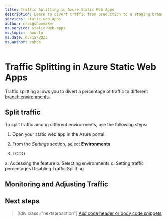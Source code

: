 ```yaml
---
title: Traffic Splitting in Azure Static Web Apps
description: Learn to divert traffic from production to a staging branch.
services: static-web-apps
author: craigshoemaker
ms.service: static-web-apps
ms.topic:  how-to
ms.date: 05/15/2023
ms.author: cshoe
---
```


# Traffic Splitting in Azure Static Web Apps

Traffic splitting allows you to divert a percentage of traffic to different [branch environments](./branch-environments.md).

## Split traffic

To split traffic among different environments, use the following steps:

1. Open your static web app in the Azure portal.

1. From the *Settings* section, select **Environments**.

1. TODO

a. Accessing the feature
b. Selecting environments
c. Setting traffic percentages
Disabling Traffic Splitting

## Monitoring and Adjusting Traffic

## Next steps

> [!div class="nextstepaction"]
> [Add code header or body code snippets](./code-snippets.md)
